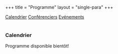 +++
title = "Programme"
layout = "single-para"
+++

<div class="program expanded button-group">
  <a href="../schedule" class="button active">Calendrier</a>
  <a href="../speakers" class="button">Conférenciers</a>
  <a href="../events" class="button">Evénements</a>
</div>
<br />

### Calendrier

Programme disponible bientôt!
